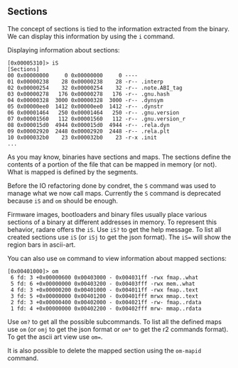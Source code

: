 ## Sections

The concept of sections is tied to the information extracted from the binary. We can display this information by using the `i` command.

Displaying information about sections:

```
[0x00005310]> iS
[Sections]
00 0x00000000     0 0x00000000     0 ----
01 0x00000238    28 0x00000238    28 -r-- .interp
02 0x00000254    32 0x00000254    32 -r-- .note.ABI_tag
03 0x00000278   176 0x00000278   176 -r-- .gnu.hash
04 0x00000328  3000 0x00000328  3000 -r-- .dynsym
05 0x00000ee0  1412 0x00000ee0  1412 -r-- .dynstr
06 0x00001464   250 0x00001464   250 -r-- .gnu.version
07 0x00001560   112 0x00001560   112 -r-- .gnu.version_r
08 0x000015d0  4944 0x000015d0  4944 -r-- .rela.dyn
09 0x00002920  2448 0x00002920  2448 -r-- .rela.plt
10 0x000032b0    23 0x000032b0    23 -r-x .init
...
```

As you may know, binaries have sections and maps. The sections define the contents of a portion of the file that can be mapped in memory (or not). What is mapped is defined by the segments.

Before the IO refactoring done by condret, the `S` command was used to manage what we now call maps. Currently the `S` command is deprecated because `iS` and `om` should be enough.

Firmware images, bootloaders and binary files usually place various sections of a binary at different addresses in memory. To represent this behavior, radare offers the `iS`. Use `iS?` to get the help message. To list all created sections use `iS` (or `iSj` to get the json format). The `iS=` will show the region bars in ascii-art.

You can also use `om` command to view information about mapped sections:

```
[0x00401000]> om
 6 fd: 3 +0x00000600 0x00403000 - 0x004031ff -rwx fmap..what
 5 fd: 6 +0x00000000 0x00403200 - 0x00403fff -rwx mem..what
 4 fd: 3 +0x00000200 0x00401000 - 0x004011ff -rwx fmap..text
 3 fd: 5 +0x00000000 0x00401200 - 0x00401fff mrwx mmap..text
 2 fd: 3 +0x00000400 0x00402000 - 0x004021ff -rw- fmap..rdata
 1 fd: 4 +0x00000000 0x00402200 - 0x00402fff mrw- mmap..rdata
 ```
Use `om?` to get all the possible subcommands. To list all the defined maps use `om` (or `omj` to get the json format or `om*` to get the r2 commands format). To get the ascii art view use `om=`. 

It is also possible to delete the mapped section using the `om-mapid` command.
